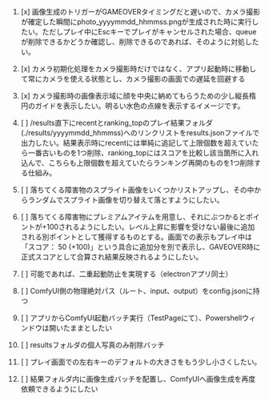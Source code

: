 1. [x] 画像生成のトリガーがGAMEOVERタイミングだと遅いので、カメラ撮影が確定した瞬間にphoto_yyyymmdd_hhmmss.pngが生成された時に実行したい。ただしプレイ中にEscキーでプレイがキャンセルされた場合、queueが削除できるかどうか確認し、削除できるのであれば、そのように対処したい。

2. [x] カメラ初期化処理をカメラ撮影時だけではなく、アプリ起動時に移動して常にカメラを使える状態とし、カメラ撮影の画面での遅延を回避する

3. [x] カメラ撮影時の画像表示域に顔を中央に納めてもらうための少し縦長楕円のガイドを表示したい。明るい水色の点線を表示するイメージです。

4. [ ] /results直下にrecentとranking_topのプレイ結果フォルダ(./results/yyyymmdd_hhmmss)へのリンクリストをresults.jsonファイルで出力したい。結果表示時にrecentには単純に追記して上限個数を超えていたら一番古いものを1つ削除、ranking_topにはスコアを比較し該当箇所に入れ込んで、こちらも上限個数を超えていたらランキング再開のものを1つ削除する仕組み。

5. [ ] 落ちてくる障害物のスプライト画像をいくつかリストアップし、その中からランダムでスプライト画像を切り替えて落とすようにしたい。

6. [ ] 落ちてくる障害物にプレミアムアイテムを用意し、それにぶつかるとポイントが+100されるようにしたい。レベル上昇に影響を受けない最後に追加される別ポイントとして獲得するものとする。画面での表示もプレイ中は「スコア： 50 (+100)」という具合に追加分を別で表示し、GAVEOVER時に正式スコアとして合算され結果反映されるようにしたい。

7. [ ] 可能であれば、二重起動防止を実現する（electronアプリ同士）

8. [ ] ComfyUI側の物理絶対パス（ルート、input、output）をconfig.jsonに持つ

9. [ ] アプリからComfyUI起動バッチ実行（TestPageにて）、Powershellウィンドウは開いたままとしたい

10. [ ] resultsフォルダの個人写真のみ削除バッチ

11. [ ] プレイ画面での左右キーのデフォルトの大きさをもう少し小さくしたい。

12. [ ] 結果フォルダ内に画像生成バッチを配置し、ComfyUIへ画像生成を再度依頼できるようにしたい